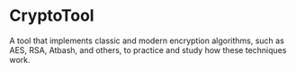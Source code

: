 # CryptoTool
A tool that implements classic and modern encryption algorithms, such as AES, RSA, Atbash, and others, to practice and study how these techniques work.

